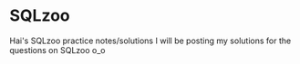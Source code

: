 # SQLzoo
Hai's SQLzoo practice notes/solutions 
I will be posting my solutions for the questions on SQLzoo o_o
